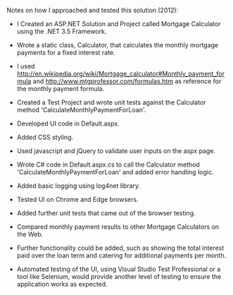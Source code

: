 Notes on how I approached and tested this solution (2012):

- I Created an ASP.NET Solution and Project called Mortgage Calculator using the .NET 3.5 Framework.

- Wrote a static class, Calculator, that calculates the monthly mortgage payments for a fixed interest rate.

- I used http://en.wikipedia.org/wiki/Mortgage_calculator#Monthly_payment_formula and http://www.mtgprofessor.com/formulas.htm as reference for the monthly payment formula.

- Created a Test Project and wrote unit tests against the Calculator method 'CalculateMonthlyPaymentForLoan'.

- Developed UI code in Default.aspx.

- Added CSS styling.

- Used javascript and jQuery to validate user inputs on the aspx page.

- Wrote C# code in Default.aspx.cs to call the Calculator method 'CalculateMonthlyPaymentForLoan' and added error handling logic.

- Added basic logging using log4net library.

- Tested UI on Chrome and Edge browsers.

- Added further unit tests that came out of the browser testing.

- Compared monthly payment results to other Mortgage Calculators on the Web.

- Further functionality could be added, such as showing the total interest paid over the loan term and catering for additional payments per month.

- Automated testing of the UI, using Visual Studio Test Professional or a tool like Selenium, would provide another level of testing to ensure the application works as expected.

